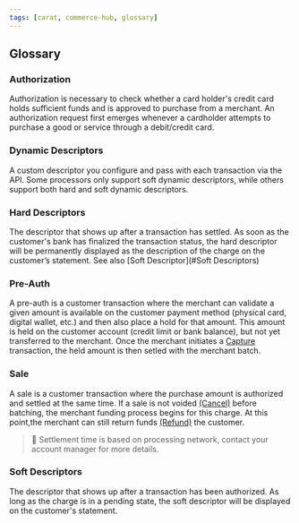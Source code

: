 ```yaml
---
tags: [carat, commerce-hub, glossary]
---
```


## Glossary

### Authorization
Authorization is necessary to check whether a card holder's credit card holds sufficient funds and is approved to purchase from a merchant. An authorization request first emerges whenever a cardholder attempts to purchase a good or service through a debit/credit card.

### Dynamic Descriptors
A custom descriptor you configure and pass with each transaction via the API. Some processors only support soft dynamic descriptors, while others support both hard and soft dynamic descriptors.

### Hard Descriptors
The descriptor that shows up after a transaction has settled. As soon as the customer's bank has finalized the transaction status, the hard descriptor will be permanently displayed as the description of the charge on the customer’s statement. See also [Soft Descriptor](#Soft Descriptors)

### Pre-Auth

A pre-auth is a customer transaction where the merchant can validate a given amount is available on the customer payment method (physical card, digital wallet, etc.) and then also place a hold for that amount. This amount is held on the customer account (credit limit or bank balance), but not yet transferred to the merchant. Once the merchant initiates a [Capture](../Transactions/Capture.md) transaction, the held amount is then setled with the merchant batch.


### Sale
A sale is a customer transaction where the purchase amount is authorized and settled at the same time. If a sale is not voided [(Cancel)](../Transactions/Cancel.md) before batching, the merchant funding process begins for this charge. At this point,the merchant can still return funds [(Refund)](../Transactions/Refund.md) the customer.

<!-- theme: warning -->
> 
>🚧
>Settlement time is based on processing network, contact your account manager for more details.

### Soft Descriptors
The descriptor that shows up after a transaction has been authorized. As long as the charge is in a pending state, the soft descriptor will be displayed on the customer's statement.
